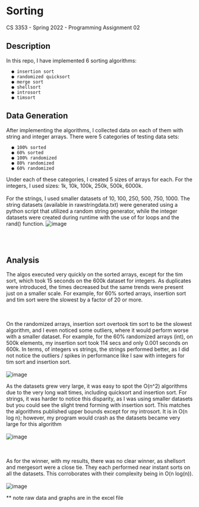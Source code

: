 <h1>Sorting</h1>
CS 3353 - Spring 2022 - Programming Assignment 02

<h2>Description</h2>
In this repo, I have implemented 6 sorting algorithms:

      ● insertion sort
      ● randomized quicksort
      ● merge sort
      ● shellsort
      ● introsort
      ● timsort
  
 <h2> Data Generation </h2>
After implementing the algorithms, I collected data on each of them with string and integer arrays. There were 5 categories of testing data sets:

      ● 100% sorted
      ● 60% sorted
      ● 100% randomized
      ● 80% randomized
      ● 60% randomized
      
Under each of these categories, I created 5 sizes of arrays for each. For the integers, I used sizes: 1k, 10k, 100k, 250k, 500k, 6000k. <br><br>
For the strings, I used smaller datasets of 10, 100, 250, 500, 750, 1000. The string datasets (available in rawstringdata.txt) were generated using a python script that utilized a random string generator, while the integer datasets were created during runtime with the use of for loops and the rand() function.
![image](https://user-images.githubusercontent.com/78247585/157801990-c4d66a2d-6749-4cc9-8636-ff204a0f371e.png)

<br><br>

<h2> Analysis</h2>
The algos executed very quickly on the sorted arrays, except for the tim sort, which took 15 seconds on the 600k dataset for integers. As duplicates were introduced, the times decreased but the same trends were present just on a smaller scale. For example, for 60% sorted arrays, insertion sort and tim sort were the slowest by a factor of 20 or more.

<br><br> 
On the randomized arrays, insertion sort overtook tim sort to be the slowest algorithm, and I even noticed some outliers, where it would perform worse with a smaller dataset. For example, for the 60% randomized arrays (int), on 500k elements, my insertion sort took 114 secs and only 0.001 seconds on 600k. In terms, of integers vs strings, the strings performed better, as I did not notice the outliers / spikes in performance like I saw with integers for tim sort and insertion sort.<br><br>
![image](https://user-images.githubusercontent.com/78247585/157801589-d3ebbb3b-e4ea-403b-8d95-d38575d3f971.png)

As the datasets grew very large, it was easy to spot the O(n^2) algorithms due to the very long wait times, including quicksort and insertion sort. For strings, it was harder to notice this disparity, as I was using smaller datasets but you could see the slight trend forming with insertion sort. This matches the algorithms published upper bounds except for my introsort. It is in O(n log n); however, my program would crash as the datasets became very large for this algorithm<br><br>
![image](https://user-images.githubusercontent.com/78247585/157801616-c9cc537e-5430-4f81-91be-36470c7e9da6.png)

<br><br>
As for the winner, with my results, there was no clear winner, as shellsort and mergesort were a close tie. They each performed near instant sorts on all the datasets. This corroborates with their complexity being in  O(n log(n)). 
<br><br>
![image](https://user-images.githubusercontent.com/78247585/157801826-6f440817-33a2-462f-8b96-24c930af04e9.png)

** note raw data and graphs are in the excel file
